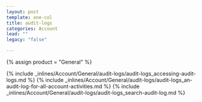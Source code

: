 ```yaml
---
layout: post
template: one-col
title: audit-logs
categories: Account
lead: ""
legacy: "false"

---
```

{% assign product = "General" %}

{% include _inlines/Account/General/audit-logs/audit-logs_accessing-audit-logs.md %}
{% include _inlines/Account/General/audit-logs/audit-logs_an-audit-log-for-all-account-activities.md %}
{% include _inlines/Account/General/audit-logs/audit-logs_search-audit-log.md %}
